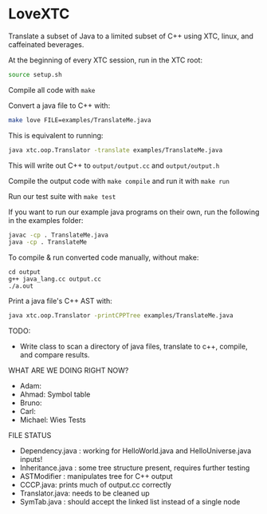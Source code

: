 LoveXTC
==============
Translate a subset of Java to a limited subset of C++ using XTC, linux, and caffeinated beverages.

At the beginning of every XTC session, run in the XTC root:
```sh
source setup.sh
```

Compile all code with ```make```

Convert a java file to C++ with:
```sh
make love FILE=examples/TranslateMe.java
```
This is equivalent to running:
```sh
java xtc.oop.Translator -translate examples/TranslateMe.java
```
This will write out C++ to  ```output/output.cc``` and ```output/output.h```

Compile the output code with ```make compile``` and run it with ```make run```

Run our test suite with ```make test```

If you want to run our example java programs on their own, run the following in the examples folder:
```sh
javac -cp . TranslateMe.java
java -cp . TranslateMe
```

To compile & run converted code manually, without make:
```
cd output
g++ java_lang.cc output.cc
./a.out
```

Print a java file's C++ AST with:
```sh
java xtc.oop.Translator -printCPPTree examples/TranslateMe.java
```

TODO:

* Write class to scan a directory of java files, translate to c++, compile, and compare results.

WHAT ARE WE DOING RIGHT NOW?
* Adam:
* Ahmad: Symbol table
* Bruno:
* Carl:
* Michael: Wies Tests

FILE STATUS
* Dependency.java : working for HelloWorld.java and HelloUniverse.java inputs!
* Inheritance.java : some tree structure present, requires further testing
* ASTModifier : manipulates tree for C++ output
* CCCP.java: prints much of output.cc correctly
* Translator.java: needs to be cleaned up
* SymTab.java : should accept the linked list instead of a single node 
